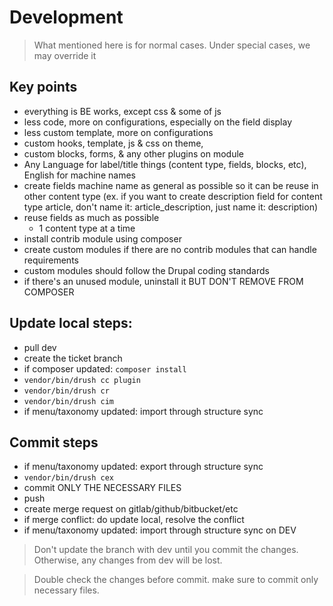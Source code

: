 # Development
> What mentioned here is for normal cases. Under special cases, we may override it

## Key points
- everything is BE works, except css & some of js
- less code, more on configurations, especially on the field display
- less custom template, more on configurations
- custom hooks, template, js & css on theme,
- custom blocks, forms, & any other plugins on module
- Any Language for label/title things (content type, fields, blocks, etc), English for machine names
- create fields machine name as general as possible so it can be reuse in other content type (ex. if you want to create description field for content type article, don't name it: article_description, just name it: description)
- reuse fields as much as possible
  - 1 content type at a time
- install contrib module using composer
- create custom modules if there are no contrib modules that can handle requirements
- custom modules should follow the Drupal coding standards
- if there's an unused module, uninstall it BUT DON'T REMOVE FROM COMPOSER

## Update local steps:
- pull dev
- create the ticket branch
- if composer updated: `composer install`
- `vendor/bin/drush cc plugin`
- `vendor/bin/drush cr`
- `vendor/bin/drush cim`
- if menu/taxonomy updated: import through structure sync

## Commit steps
- if menu/taxonomy updated: export through structure sync
- `vendor/bin/drush cex`
- commit ONLY THE NECESSARY FILES
- push
- create merge request on gitlab/github/bitbucket/etc
- if merge conflict: do update local, resolve the conflict
- if menu/taxonomy updated: import through structure sync on DEV

> Don't update the branch with dev until you commit the changes. Otherwise, any changes from dev will be lost.

> Double check the changes before commit. make sure to commit only necessary files.
